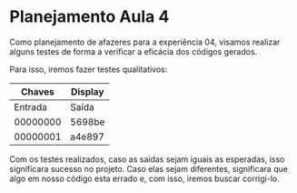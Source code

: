 # Planejamento Aula 4


Como planejamento de afazeres para a experiência 04, visamos realizar alguns testes de forma a verificar a eficácia dos códigos gerados.

Para isso, iremos fazer testes qualitativos:

|Chaves|Display|
|--|--|
|Entrada|Saída|
|00000000|5698be|
|00000001|a4e897|


Com os testes realizados, caso as saidas sejam iguais as esperadas, isso significara sucesso no projeto. Caso elas sejam diferentes, significara que algo em nosso código esta errado e, com isso, iremos buscar corrigi-lo.


